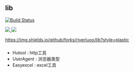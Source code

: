 ## lib

[![Build Status](https://travis-ci.com/riverluoo/lib.svg?branch=master)](https://travis-ci.com/riverluoo/lib)

<a target="_blank" href="https://search.maven.org/search?q=JustAuth">
    <img src="https://img.shields.io/badge/Maven Central-1.12.0-blue.svg" ></img>
</a>


<a target="_blank" href="https://www.oracle.com/technetwork/java/javase/downloads/index.html">
    <img src="https://img.shields.io/badge/JDK-1.8+-green.svg" ></img>
</a>

https://img.shields.io/github/forks/riverluoo/lib?style=plastic

###

- Hutool        : http工具 
- UserAgent     : 浏览器类型
- Easyexcel     : excel工具